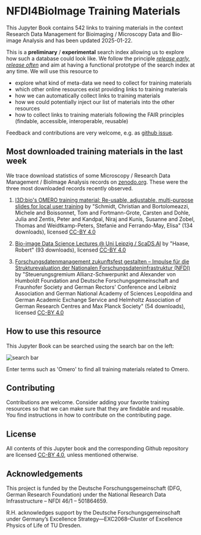 # NFDI4BioImage Training Materials

This Jupyter Book contains 542 links to training materials in the context Research Data Management for Bioimaging / Microscopy Data and Bio-image Analysis and has been updated 2025-01-22.

This is a **preliminary** / **experimental** search index allowing us to explore how such a database could look like. We follow the principle [_release early, release often_](https://en.wikipedia.org/wiki/Release_early,_release_often) and aim at having a functional prototype of the search index at any time. We will use this resource to 
* explore what kind of meta-data we need to collect for training materials
* which other online resources exist providing links to training materials
* how we can automatically collect links to training materials
* how we could potentially inject our list of materials into the other resources
* how to collect links to training materials following the FAIR principles (findable, accessible, interoperable, reusable)

Feedback and contributions are very welcome, e.g. as [github issue](https://github.com/NFDI4BIOIMAGE/training/issues).

## Most downloaded training materials in the last week
We trace download statistics of some Microscopy / Research Data Management / BioImage Analysis records on [zenodo.org](https://zenodo.org). These were the three most downloaded records recently observed.


1. [I3D:bio's OMERO training material: Re-usable, adjustable, multi-purpose slides for local user training](https://zenodo.org/records/8323588) by "Schmidt, Christian and Bortolomeazzi, Michele and Boissonnet, Tom and Fortmann-Grote, Carsten and Dohle, Julia and Zentis, Peter and Kandpal, Niraj and Kunis, Susanne and Zobel, Thomas and Weidtkamp-Peters, Stefanie and Ferrando-May, Elisa" (134 downloads), licensed [CC-BY 4.0](https://creativecommons.org/licenses/by/4.0/)

2. [Bio-image Data Science Lectures @ Uni Leipzig / ScaDS.AI](https://zenodo.org/records/12623730) by "Haase, Robert" (93 downloads), licensed [CC-BY 4.0](https://creativecommons.org/licenses/by/4.0/)

3. [Forschungsdatenmanagement zukunftsfest gestalten – Impulse für die   Strukturevaluation der Nationalen Forschungsdateninfrastruktur (NFDI)](https://zenodo.org/records/14032908) by "Steuerungsgremium Allianz-Schwerpunkt and Alexander von Humboldt Foundation and Deutsche Forschungsgemeinschaft and Fraunhofer Society and German Rectors' Conference and Leibniz Association and German National Academy of Sciences Leopoldina and German Academic Exchange Service and Helmholtz Association of German Research Centres and Max Planck Society" (54 downloads), licensed [CC-BY 4.0](https://creativecommons.org/licenses/by/4.0/)

## How to use this resource

This Jupyter Book can be searched using the search bar on the left:

![search bar](how_to_use.png)

Enter terms such as 'Omero' to find all training materials related to Omero.

## Contributing

Contributions are welcome. Consider adding your favorite training resources so that we can make sure that they are findable and reusable.
You find instructions in how to contribute on the contributing page.

## License

All contents of this Jupyter book and the corresponding Github repository are licensed [CC-BY 4.0](https://creativecommons.org/licenses/by/4.0/), unless mentioned otherwise.

## Acknowledgements

This project is funded by the Deutsche Forschungsgemeinschaft (DFG, German  Research Foundation) under the National Research Data Infrasstructure – NFDI 46/1 – 501864659.

R.H. acknowledges support by the Deutsche Forschungsgemeinschaft under Germany’s Excellence Strategy—EXC2068–Cluster of Excellence Physics of Life of TU Dresden.

